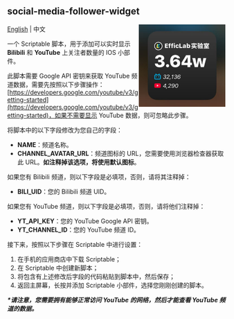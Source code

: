 ## social-media-follower-widget

<img align="right" width="200" src="https://github.com/efficlab/social-media-follower-widget/blob/main/imgs/example.jpeg?raw=true">

<a href="https://github.com/efficlab/social-media-follower-widget">English</a> | 中文

一个 Scriptable 脚本，用于添加可以实时显示 **Bilibili** 和 **YouTube** 上关注者数量的 IOS 小部件。

此脚本需要 Google API 密钥来获取 YouTube 频道数据，需要先按照以下步骤操作：[https://developers.google.com/youtube/v3/getting-started](https://developers.google.com/youtube/v3/getting-started)，如果不需要显示 YouTube 数据，则可忽略此步骤。

将脚本中的以下字段修改为您自己的字段：

- **NAME**：频道名称。
- **CHANNEL_AVATAR_URL**：频道图标的 URL，您需要使用浏览器检查器获取此 URL。**如注释掉该选项，将使用默认图标**。

如果您有 Bilibili 频道，则以下字段是必填项，否则，请将其注释掉：

- **BILI_UID**：您的 Bilibili 频道 UID。

如果您有 YouTube 频道，则以下字段是必填项，否则，请将他们注释掉：

- **YT_API_KEY**：您的 YouTube Google API 密钥。
- **YT_CHANNEL_ID**：您的 YouTube 频道 ID。

接下来，按照以下步骤在 Scriptable 中进行设置：

1. 在手机的应用商店中下载 Scriptable；
2. 在 Scriptable 中创建新脚本；
3. 将包含有上述修改后字段的代码粘贴到脚本中，然后保存；
4. 返回主屏幕，长按并添加 Scriptable 小部件，选择您刚刚创建的脚本。

***\*请注意，您需要拥有能够正常访问 YouTube 的网络，然后才能查看 YouTube 频道的数据。***
